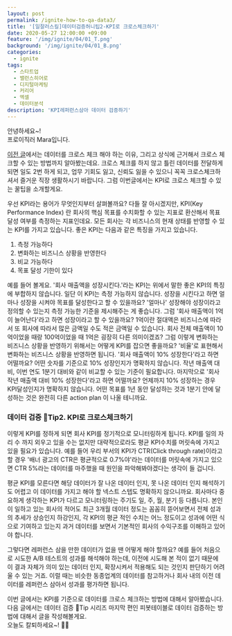 ```yaml
---
layout: post
permalink: /ignite-how-to-qa-data3/
title: '[일잘러스킬]데이터검증허니팁2-KPI로 크로스체크하기'
date: 2020-05-27 12:00:00 +09:00
feature: '/img/ignite/04/01_T.png'
background: '/img/ignite/04/01_B.png'
categories:
  - ignite
tags:
  - 스타트업
  - 밸런스히어로
  - 디지털마케팅
  - 커리어
  - 엑셀
  - 데이터분석
description: 'KPI레퍼런스삼아 데이터 검증하기'
---
```


안녕하세요~!<br>
프로이직러 Mara입니다.

[이전 글](https://mara.kim/ignite-how-to-qa-data1/)에서는 데이터를 크로스 체크 해야 하는 이유, 그리고 상식에 근거해서 크로스 체크할 수 있는 방법까지 알아봤는데요. 크로스 체크를 하지 않고 틀린 데이터를 전달하게 되면 일도 2번 하게 되고,  업무 기회도 잃고, 신뢰도 잃을 수 있으니 꼭꼭 크로스체크하셔서 즐거운 직장 생활하시기 바랍니다. 그럼 이번글에서는 KPI로 크로스 체크할 수 있는 꿀팁을 소개할게요. 

우선 KPI라는 용어가 무엇인지부터 살펴볼까요? 다들 잘 아시겠지만, KPI(Key Performance Index) 란 회사의 핵심 목표를 수치화할 수 있는 지표로 환산해서 목표 달성 여부를 측정하는 지표인데요. 모든 회사는 각 비즈니스의 현재 상태를 반영할 수 있는 KPI를 가지고 있습니다. 좋은 KPI는 다음과 같은 특징을 가지고 있습니다. 

1. 측정 가능하다
2. 변화하는 비즈니스 상황을 반영한다
3. 비교 가능하다
4. 목표 달성 기한이 있다

예를 들어 볼게요. '회사 매출액을 성장시킨다.'라는 KPI는 위에서 말한 좋은 KPI의 특징에 부합하지 않습니다. 일단 이 KPI는 측정 가능하지 않습니다. 성장을 시킨다고 하면 얼마나 성장을 시켜야 목표를 달성한다고 할 수 있을까요? '얼마나' 성장해야 성장이라고 정의할 수 있는지 측정 가능한 기준을 제시해주는 게 좋습니다. 그럼 '회사 매출액이 1억이 늘어난다'라고 하면 성장이라고 할 수 있을까요? 1억이란 절대액은 비즈니스에 따라서 또 회사에 따라서 많은 금액일 수도 적은 금액일 수 있습니다. 회사 전체 매출액이 10억이었을 때랑 100억이었을 때 1억은 굉장히 다른 의미이겠죠? 그럼 이렇게 변화하는 비즈니스 상황을 반영하기 위해서는 어떻게 KPI를 잡으면 좋을까요? '비율'로 표현해서 변화하는 비즈니스 상황을 반영하면 됩니다. '회사 매출액이 10% 성장한다'라고 하면 어떨까요? 어떤 숫자를 기준으로 10% 성장인지가 명확하지 않습니다. 작년 매출액 대비, 이번 연도 1분기 대비와 같이 비교할 수 있는 기준이 필요합니다. 마지막으로 '회사 작년 매출액 대비 10% 성장한다'라고 하면 어떨까요? 언제까지 10% 성장하는 경우 KPI달성인지가 명확하지 않습니다. 어떤 목표를 1년 동안 달성하는 것과 1분기 안에 달성하는 것은 완전히 다른 action plan 이 나올 테니까요. 

### 데이터 검증 🍯Tip2. KPI로 크로스체크하기

이렇게 KPI를 정하게 되면 회사 KPI를 정기적으로 모니터링하게 됩니다. KPI를 일의 자리 수 까지 외우고 있을 수는 없지만 대략적으로라도 평균 KPI수치를 머릿속에 가지고 있을 필요가 있습니다. 예를 들어 우리 부서의 KPI가 CTR(Click through rate)이라고 할 경우 '배너 광고의 CTR은 평균적으로 0.7%야'라는 데이터를 머릿속에 가지고 있으면 CTR 5%라는 데이터를 마주했을 때 원인을 파악해봐야겠다는 생각이 들 겁니다.

평균 KPI를 모른다면 해당 데이터가 잘 나온 데이터 인지, 못 나온 데이터 인지 해석하기도 어렵고 이 데이터를 가지고 해야 할 넥스트 스텝도 명확하지 않으니까요. 회사마다 중요하게 생각하는 KPI가 다르고 모니터링하는 주기도 일, 주, 월, 분기 등 다릅니다. 본인이 일하고 있는 회사의 적어도 최근 3개월 데이터 정도는 꼼꼼히 뜯어보면서 전체 성과의 추세가 상승인지 하강인지, 각 KPI의 평균 적인 수치는 어느 정도이고 성과에 어떤 식으로 기여하고 있는지 과거 데이터를 보면서 기본적인 회사의 수익구조를 이해하고 있어야 합니다.

그렇다면 레퍼런스 삼을 만한 데이터가 없을 땐 어떻게 해야 할까요? 예를 들어 처음으로 시도한 A/B 테스트의 성과를 해석해야 하는데, 이전에 시도해 본 적이 없기 때문에 이 결과 자체가 의미 있는 데이터 인지, 확장시켜서 적용해도 되는 것인지 판단하기 어려울 수 있는 거죠. 이럴 때는 비슷한 동종업계의 데이터를 참고하거나 회사 내의 이전 데이터를 레퍼런스 삼아서 성과를 평가하면 됩니다. 

이번 글에서는 KPI를 기준으로 데이터를 크로스 체크하는 방법에 대해서 알아봤습니다. 다음 글에서는 데이터 검증 🍯Tip 시리즈 마지막 편인 피봇테이블로 데이터 검증하는 방법에 대해서 글을 작성해볼게요. <br>
오늘도 칼퇴하세요~! 🙋‍♀️  